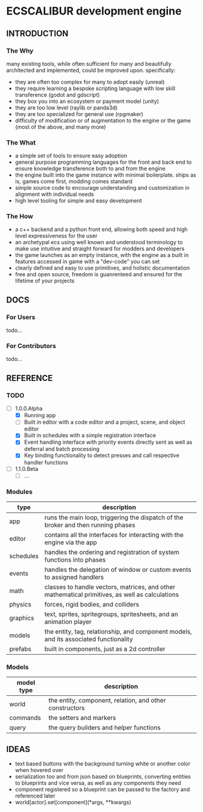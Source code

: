# ECSCALIBUR development engine
## INTRODUCTION
### The Why
many existing tools, while often sufficient for many and beautifully architected and implemented, could be improved upon. specifically:
- they are often too complex for many to adopt easily (unreal)
- they require learning a bespoke scripting language with low skill transference (godot and gdscript)
- they box you into an ecosystem or payment model (unity)
- they are too low level (raylib or panda3d)
- they are too specialized for general use (rpgmaker)
- difficulty of modification or of augmentation to the engine or the game (most of the above, and many more)

### The What
- a simple set of tools to ensure easy adoption
- general purpose programming languages for the front and back end to ensure knowledge transference both to and from the engine
- the engine built into the game instance with minimal boilerplate. ships as is, games come first, modding comes standard
- simple source code to encourage understanding and customization in alignment with individual needs
- high level tooling for simple and easy development

### The How
- a c++ backend and a python front end, allowing both speed and high level expressiveness for the user
- an archetypal ecs using well known and understood terminology to make use intuitive and straight forward for modders and developers
- the game launches as an empty instance, with the engine as a built in features accessed in game with a "dev-code" you can set
- clearly defined and easy to use primitives, and holistic documentation
- free and open source, freedom is guanrenteed and ensured for the lifetime of your projects

## DOCS
### For Users
todo...

### For Contributors
todo...

## REFERENCE
### TODO
- [ ] 1.0.0.Alpha
    - [X] Running app
    - [ ] Built in editor with a code editor and a project, scene, and object editor
    - [X] Built in schedules with a simple registration interface
    - [X] Event handling interface with priority events directly sent as well as deferral and batch processing
    - [X] Key binding functionality to detect presses and call respective handler functions
- [ ] 1.1.0.Beta
    - [ ] ...

### Modules
| type | description |
| --- | --- |
| app       | runs the main loop, triggering the dispatch of the broker and then running phases |
| editor    | contains all the interfaces for interacting with the engine via the app |
| schedules | handles the ordering and registration of system functions into phases |
| events    | handles the delegation of window or custom events to assigned handlers |
| math      | classes to handle vectors, matrices, and other mathematical primitives, as well as calculations |
| physics   | forces, rigid bodies, and colliders |
| graphics  | text, sprites, spritegroups, spritesheets, and an animation player |
| models    | the entity, tag, relationship, and component models, and its associated functionality |
| prefabs   | built in components, just as a 2d controller|

### Models
| model type | description |
| --- | --- |
|world | the entity, component, relation, and other constructors |
|commands | the setters and markers |
|query | the query builders and helper functions |

## IDEAS
- text based buttons with the background turning white or another color when hovered over
- serialization too and from json based on blueprints, converting entities to blueprints and vice versa, as well as any components they need
- component registered so a blueprint can be passed to the factory and referenced later
- world[actor].set[component](*args, **kwargs)
